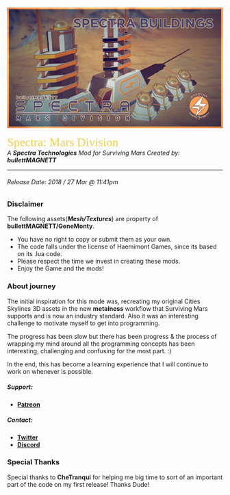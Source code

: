 ![SpectraIMG](githubSmars.jpg)


<span style="color: #f2cf4a; font-family: verdana; font-size: 2em;"> Spectra: Mars Division  
</span>
*A **Spectra Technologies** Mod for Surviving Mars Created by: **bullettMAGNETT***
- - -
###### *Release Date: 2018 / 27 Mar @ 11:41pm*

### Disclaimer

The following assets(***Mesh/Textures***) are property of **bullettMAGNETT/GeneMonty**.
- You have no right to copy or submit them as your own.
- The code falls under the license of Haemimont Games, since its based on its .lua code.
- Please respect the time we invest in creating these mods.
- Enjoy the Game and the mods!

### About journey

The initial inspiration for this mode was, recreating my original Cities Skylines 3D assets in the new **metalness** workflow that Surviving Mars supports and is now an industry standard. Also it was an interesting challenge to motivate myself to get into programming.

The progress has been slow but there has been progress & the process of wrapping my mind around all the programming concepts has been interesting, challenging and confusing for the most part. :)

In the end, this has become a learning experience that I will continue to work on whenever is possible.  

##### **Support:**
- [**Patreon**](https://www.patreon.com/bullettmagnett)

##### **Contact:**
- [**Twitter**](https://twitter.com/bullettmagnett)
- [**Discord**](https://discord.gg/DyfBpJK)


### **Special Thanks**

Special thanks to **CheTranqui** for helping me big time to sort of an important part of the code on my first release! Thanks Dude!
